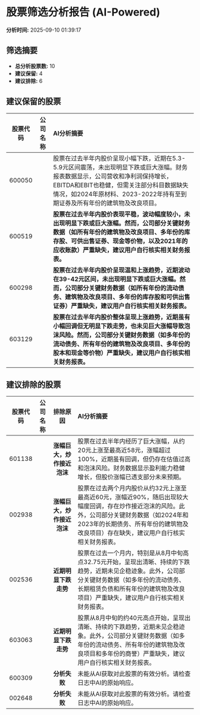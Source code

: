 # 股票筛选分析报告 (AI-Powered)

**分析时间:** 2025-09-10 01:39:17

## 筛选摘要

- **总分析股票数:** 10
- **建议保留:** 4
- **建议排除:** 6

## 建议保留的股票

| 股票代码 | 公司名称 | AI分析摘要 |
|:---:|:---:|:---|
| 600050 |  | 股票在过去半年内股价呈现小幅下跌，近期在5.3-5.9元区间震荡，未出现明显下跌或巨大涨幅。财务报表数据显示，公司营收和净利润保持增长，EBITDA和EBIT也稳健，但需关注部分科目数据缺失情况，如2024年原材料、2023-2022年持有至到期证券及所有年份的建筑物及改良项目。 |
| 600519 |  | **股票在过去半年内股价表现平稳，波动幅度较小，未出现明显下跌或巨大涨幅。然而，公司部分关键财务数据（如所有年份的建筑物及改良项目、多年份的库存股、可供出售证券、现金等价物，以及2021年的应收账款）严重缺失，建议用户自行核实相关财务报表。** |
| 600298 |  | **股票在过去半年内股价呈现温和上涨趋势，近期波动在39-42元区间，未出现明显下跌或巨大涨幅。然而，公司部分关键财务数据（如所有年份的流动债务、建筑物及改良项目、多年份的库存股和可供出售证券）严重缺失，建议用户自行核实相关财务报表。** |
| 603129 |  | **股票在过去半年内股价整体呈现上涨趋势，近期虽有小幅回调但无明显下跌走势，也未见巨大涨幅导致泡沫风险。然而，公司部分关键财务数据（如多年份的流动债务、所有年份的建筑物及改良项目、多年份的股本和现金等价物）严重缺失，建议用户自行核实相关财务报表。** |

## 建议排除的股票

| 股票代码 | 公司名称 | 排除原因 | AI分析摘要 |
|:---:|:---:|:---:|:---|
| 601138 |  | **涨幅巨大，炒作接近泡沫** | 股票在过去半年内经历了巨大涨幅，从约20元上涨至最高近58元，涨幅超过100%，近期虽有回调，但仍存在估值过高和泡沫风险。财务数据显示盈利能力稳健增长，但股价涨幅已透支部分未来预期。 |
| 002938 |  | **涨幅巨大，炒作接近泡沫** | 股票在过去两个月内股价从约32元上涨至最高近60元，涨幅近90%，随后出现较大幅度回调，存在炒作接近泡沫的风险。此外，公司部分关键财务数据（如2024年和2023年的长期债务、所有年份的建筑物及改良项目）存在缺失，建议用户自行核实相关财务报表。 |
| 002536 |  | **近期明显下跌走势** | 股票在过去一个月内，特别是从8月中旬高点32.75元开始，呈现出清晰、持续的下跌趋势，近期未见企稳迹象。此外，公司部分关键财务数据（如多年份的流动债务、长期租赁负债和所有年份的建筑物及改良项目）严重缺失，建议用户自行核实相关财务报表。 |
| 603063 |  | **近期明显下跌走势** | 股票从8月中旬的约40元高点开始，呈现出清晰、持续的下跌趋势，近期未见企稳迹象。此外，公司部分关键财务数据（如多年份的流动债务、所有年份的建筑物及改良项目和多年份的商誉）严重缺失，建议用户自行核实相关财务报表。 |
| 600309 |  | **分析失败** | 未能从AI获取对此股票的有效分析。请检查日志中AI的原始响应。 |
| 002648 |  | **分析失败** | 未能从AI获取对此股票的有效分析。请检查日志中AI的原始响应。 |
